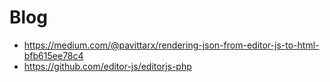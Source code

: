 # Blog
- https://medium.com/@pavittarx/rendering-json-from-editor-js-to-html-bfb615ee78c4
- https://github.com/editor-js/editorjs-php